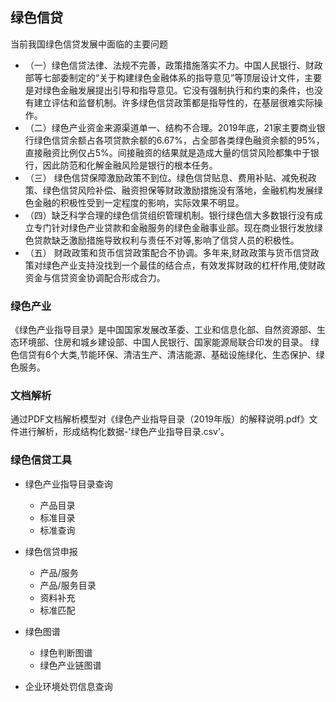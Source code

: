 ## 绿色信贷

当前我国绿色信贷发展中面临的主要问题
- （一）绿色信贷法律、法规不完善，政策措施落实不力。中国人民银行、财政部等七部委制定的“关于构建绿色金融体系的指导意见”等顶层设计文件，主要是对绿色金融发展提出引导和指导意见。它没有强制执行和约束的条件，也没有建立评估和监督机制。许多绿色信贷政策都是指导性的，在基层很难实际操作。
- （二）绿色产业资金来源渠道单一、结构不合理。2019年底，21家主要商业银行绿色信贷余额占各项贷款余额的6.67%，占全部各类绿色融资余额的95%，直接融资比例仅占5%。间接融资的结果就是造成大量的信贷风险都集中于银行，因此防范和化解金融风险是银行的根本任务。
- （三） 绿色信贷保障激励政策不到位。绿色信贷贴息、费用补贴、减免税政策、绿色信贷风险补偿、融资担保等财政激励措施没有落地，金融机构发展绿色金融的积极性受到一定程度的影响，实际效果不明显。
- （四）缺乏科学合理的绿色信贷组织管理机制。银行绿色信大多数银行没有成立专门针对绿色产业贷款和金融服务的绿色金融事业部。现在商业银行发放绿色贷款缺乏激励措施导致权利与责任不对等,影响了信贷人员的积极性。
- （五） 财政政策和货币信贷政策配合不协调。多年来,财政政策与货币信贷政策对绿色产业支持没找到一个最佳的结合点，有效发挥财政的杠杆作用,使财政资金与信贷资金协调配合形成合力。

### 绿色产业

《绿色产业指导目录》是中国国家发展改革委、工业和信息化部、自然资源部、生态环境部、住房和城乡建设部、中国人民银行、国家能源局联合印发的目录。
绿色信贷有6个大类,节能环保、清洁生产、清洁能源、基础设施绿化、生态保护、绿色服务。

### 文档解析

通过PDF文档解析模型对《绿色产业指导目录（2019年版）的解释说明.pdf》文件进行解析，形成结构化数据-'绿色产业指导目录.csv'。

### 绿色信贷工具

- 绿色产业指导目录查询
	- 产品目录
	- 标准目录
	- 标准查询

- 绿色信贷申报
	- 产品/服务
	- 产品/服务目录
	- 资料补充
	- 标准匹配

- 绿色图谱
	- 绿色判断图谱
	- 绿色产业链图谱

- 企业环境处罚信息查询